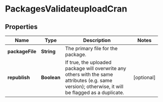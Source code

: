
# PackagesValidateuploadCran

## Properties
Name | Type | Description | Notes
------------ | ------------- | ------------- | -------------
**packageFile** | **String** | The primary file for the package. | 
**republish** | **Boolean** | If true, the uploaded package will overwrite any others with the same attributes (e.g. same version); otherwise, it will be flagged as a duplicate. |  [optional]



